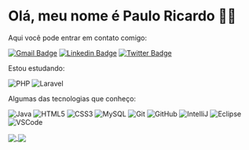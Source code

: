 # Olá, meu nome é Paulo Ricardo :man_technologist:

Aqui você pode entrar em contato comigo:

[![Gmail Badge](https://img.shields.io/badge/-Gmail-0A66C2?style=flat-square&logo=Gmail&logoColor=red&link=mailto:paulo0899@gmail.com)](mailto:paulo0899@gmail.com)
[![Linkedin Badge](https://img.shields.io/badge/-LinkedIn-blue?style=flat-square&logo=Linkedin&logoColor=white&link=https://www.linkedin.com/in/paulo0899/)](https://www.linkedin.com/in/paulo0899/)
[![Twitter Badge](https://img.shields.io/badge/-Twitter-1ca0f1?style=flat-square&labelColor=1ca0f1&logo=twitter&logoColor=white&link=https://twitter.com/paulo0899)](https://twitter.com/paulo0899)

Estou estudando: 

![PHP](https://img.shields.io/badge/-php-8892BF?style=flat-square&logo=php)
![Laravel](https://img.shields.io/badge/-Laravel-ffffff?style=flat-square&logo=laravel)


Algumas das tecnologias que conheço:

![Java](https://img.shields.io/badge/-Java-007396?style=flat-square&logo=java)
![HTML5](https://img.shields.io/badge/-HTML5-E34F26?style=flat-square&logo=html5&logoColor=white)
![CSS3](https://img.shields.io/badge/-CSS3-1572B6?style=flat-square&logo=css3)
![MySQL](https://img.shields.io/badge/-MySQL-4479A1?style=flat-square&logo=mysql&logoColor=white)
![Git](https://img.shields.io/badge/-Git-black?style=flat-square&logo=git)
![GitHub](https://img.shields.io/badge/-GitHub-181717?style=flat-square&logo=github)
![IntelliJ](https://img.shields.io/badge/-IntelliJ%20IDEA-black?style=flat-square&logo=intellij-idea&logoColor=white)
![Eclipse](https://img.shields.io/badge/-Eclipse-2C2255?style=flat-square&logo=eclipse&logoColor=white)
![VSCode](https://img.shields.io/badge/-VSCode-007ACC?style=flat-square&logo=visual-studio-code&logoColor=white)

<p align="justify">
  <a href="https://github.com/anuraghazra/github-readme-stats">
    <img align="center" src="https://github-readme-stats.vercel.app/api?username=paulo0899&show_icons=true&count_private=true&theme=dracula&hide=issues"/>
  </a>

  <a href="https://github.com/anuraghazra/github-readme-stats">
    <img align="center" src="https://github-readme-stats.vercel.app/api/top-langs/?username=paulo0899&layout=compact&theme=dracula"/>
  </a>
</p>
